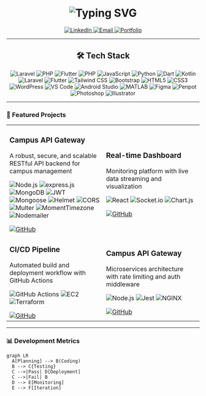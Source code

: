 <h1 align="center">
  <img src="https://readme-typing-svg.demolab.com?font=Fira+Code&weight=600&size=26&duration=2800&pause=2000&color=5D6D7E&center=true&vCenter=true&width=460&lines=Hi+%F0%9F%91%8B%2C+I'm+Gandhi;Full-Stack+Developer;Systems+Enthusiast;Clean+Code+Advocate" alt="Typing SVG" />
</h1>

<div align="center">
  <a href="https://linkedin.com/in/gandhi-satria-dewa">
    <img src="https://img.shields.io/badge/LinkedIn-0A66C2?style=for-the-badge&logo=linkedin&logoColor=white" alt="LinkedIn">
  </a>
  <a href="mailto:gandhisatriadewa06@gmail.com">
    <img src="https://img.shields.io/badge/Email-EA4335?style=for-the-badge&logo=gmail&logoColor=white" alt="Email">
  </a>
  <a href="https://gans.dev">
    <img src="https://img.shields.io/badge/Portfolio-FF7139?style=for-the-badge&logo=firefox&logoColor=white" alt="Portfolio">
  </a>
</div>

---

<div align="center">
  <h2 align: "center">🛠️ Tech Stack</h2>
  <img src="https://img.shields.io/badge/Laravel-FF2D20?logo=laravel&logoColor=white" alt="Laravel">
  <img src="https://img.shields.io/badge/PHP-777BB4?logo=php&logoColor=white" alt="PHP">
  <img src="https://img.shields.io/badge/Flutter-02569B?logo=flutter&logoColor=white" alt="Flutter">
  <img src="https://img.shields.io/badge/PHP-777BB4?logo=php&logoColor=white" alt="PHP">
  <img src="https://img.shields.io/badge/JavaScript-F7DF1E?logo=javascript&logoColor=black" alt="JavaScript">
  <img src="https://img.shields.io/badge/Python-3776AB?logo=python&logoColor=white" alt="Python">
  <img src="https://img.shields.io/badge/Dart-0175C2?logo=dart&logoColor=white" alt="Dart">
  <img src="https://img.shields.io/badge/Kotlin-7F52FF?logo=kotlin&logoColor=white" alt="Kotlin">
  <img src="https://img.shields.io/badge/Laravel-FF2D20?logo=laravel&logoColor=white" alt="Laravel">
  <img src="https://img.shields.io/badge/Flutter-02569B?logo=flutter&logoColor=white" alt="Flutter">
  <img src="https://img.shields.io/badge/Tailwind_CSS-06B6D4?logo=tailwindcss&logoColor=white" alt="Tailwind CSS">
  <img src="https://img.shields.io/badge/Bootstrap-7952B3?logo=bootstrap&logoColor=white" alt="Bootstrap">
  <img src="https://img.shields.io/badge/HTML5-E34F26?logo=html5&logoColor=white" alt="HTML5">
  <img src="https://img.shields.io/badge/CSS3-1572B6?logo=css3&logoColor=white" alt="CSS3">
  <img src="https://img.shields.io/badge/WordPress-21759B?logo=wordpress&logoColor=white" alt="WordPress">
  <img src="https://img.shields.io/badge/VS_Code-007ACC?logo=visualstudiocode&logoColor=white" alt="VS Code">
  <img src="https://img.shields.io/badge/Android_Studio-3DDC84?logo=androidstudio&logoColor=white" alt="Android Studio">
  <img src="https://img.shields.io/badge/MATLAB-0076A8?logo=mathworks&logoColor=white" alt="MATLAB">
  <img src="https://img.shields.io/badge/Figma-F24E1E?logo=figma&logoColor=white" alt="Figma">
  <img src="https://img.shields.io/badge/Penpot-000000?logo=penpot&logoColor=white" alt="Penpot">
  <img src="https://img.shields.io/badge/Photoshop-31A8FF?logo=adobephotoshop&logoColor=white" alt="Photoshop">
  <img src="https://img.shields.io/badge/Illustrator-FF9A00?logo=adobeillustrator&logoColor=white" alt="Illustrator">
</div>

---

### 🚀 Featured Projects
<table>
  <tr>
    <td width="50%">
      <h3>Campus API Gateway</h3>
      <p>A robust, secure, and scalable RESTful API backend for campus management</p>
      <p>
        <img src="https://img.shields.io/badge/Node.js-215732?logo=nodedotjs" alt="Node.js">
        <img src="https://img.shields.io/badge/Express-000000?logo=express&logoColor=white" alt="express.js">
        <img src="https://img.shields.io/badge/MongoDB-47A248?logo=mongodb&logoColor=white" alt="MongoDB">
        <img src="https://img.shields.io/badge/JWT-black?logo=jsonwebtokens&logoColor=white" alt="JWT">
        <img src="https://img.shields.io/badge/Mongoose-880000?logo=mongoose&logoColor=white" alt="Mongoose">
        <img src="https://img.shields.io/badge/Helmet-000000?logo=helmet&logoColor=white" alt="Helmet">
        <img src="https://img.shields.io/badge/CORS-00599C?logo=cors&logoColor=white" alt="CORS">
        <img src="https://img.shields.io/badge/Multer-FFCA28?logo=multer&logoColor=black" alt="Multer">
        <img src="https://img.shields.io/badge/Moment%20Timezone-000000?logo=moment&logoColor=white" alt="MomentTimezone">
        <img src="https://img.shields.io/badge/Nodemailer-009688?logo=maildotru&logoColor=white" alt="Nodemailer">
      </p>
      <a href="https://github.com/freeluncher/campus-api-gateway">
        <img src="https://img.shields.io/badge/Code-181717?logo=github&logoColor=white" alt="GitHub">
      </a>
    </td>
    <td width="50%">
      <h3>Real-time Dashboard</h3>
      <p>Monitoring platform with live data streaming and visualization</p>
      <p>
        <img src="https://img.shields.io/badge/React-20232A?logo=react" alt="React">
        <img src="https://img.shields.io/badge/Socket.io-010101?logo=socketdotio" alt="Socket.io">
        <img src="https://img.shields.io/badge/Chart.js-FF6384?logo=chartdotjs" alt="Chart.js">
      </p>
      <a href="https://github.com/[username]/realtime-dashboard">
        <img src="https://img.shields.io/badge/Code-181717?logo=github&logoColor=white" alt="GitHub">
      </a>
    </td>
  </tr>
  <tr>
    <td width="50%">
      <h3>CI/CD Pipeline</h3>
      <p>Automated build and deployment workflow with GitHub Actions</p>
      <p>
        <img src="https://img.shields.io/badge/GitHub_Actions-2088FF?logo=githubactions" alt="GitHub Actions">
        <img src="https://img.shields.io/badge/EC2-FF9900?logo=amazonec2" alt="EC2">
        <img src="https://img.shields.io/badge/Terraform-7B42BC?logo=terraform" alt="Terraform">
      </p>
      <a href="https://github.com/[username]/ci-cd-pipeline">
        <img src="https://img.shields.io/badge/Code-181717?logo=github&logoColor=white" alt="GitHub">
      </a>
    </td>
    <td width="50%">
      <h3>Campus API Gateway</h3>
      <p>Microservices architecture with rate limiting and auth middleware</p>
      <p>
        <img src="https://img.shields.io/badge/Node.js-339933?logo=nodedotjs" alt="Node.js">
        <img src="https://img.shields.io/badge/Jest-C21325?logo=jest" alt="Jest">
        <img src="https://img.shields.io/badge/NGINX-009639?logo=nginx" alt="NGINX">
      </p>
      <a href="https://github.com/[username]/api-gateway">
        <img src="https://img.shields.io/badge/Code-181717?logo=github&logoColor=white" alt="GitHub">
      </a>
    </td>
  </tr>
</table>

---

### 📊 Development Metrics
```mermaid
graph LR
  A[Planning] --> B(Coding)
  B --> C{Testing}
  C -->|Pass| D[Deployment]
  C -->|Fail| B
  D --> E[Monitoring]
  E --> F[Iteration]

